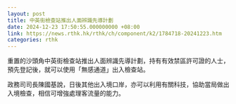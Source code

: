 ```yaml
---
layout: post
title: 中英街檢查站推出人面辨識先導計劃
date: 2024-12-23 17:50:55.000000000 +08:00
link: https://news.rthk.hk/rthk/ch/component/k2/1784718-20241223.htm
categories: rthk
---
```


重置的沙頭角中英街檢查站推出人面辨識先導計劃，持有有效禁區許可證的人士，預先登記後，就可以使用「無感通道」出入檢查站。

政務司司長陳國基說，日後其他出入境口岸，亦可以利用有關科技，協助當局做出入境檢查，相信可增強處理客流量的能力。
